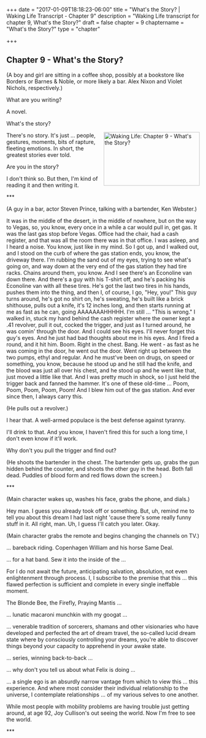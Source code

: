 +++
date = "2017-01-09T18:18:23-06:00"
title = "What's the Story? | Waking Life Transcript - Chapter 9"
description = "Waking Life transcript for chapter 9, What's the Story?"
draft = false
chapter = 9
chaptername = "What's the Story?"
type = "chapter"


+++

## Chapter 9 - What's the Story?

<p>(A boy and girl are sitting in a coffee shop, possibly at a bookstore like Borders or Barnes &amp; Noble, or more likely a bar. Alex Nixon and Violet Nichols, respectively.)</p>
<p>What are you writing?</p>
<p>A novel.</p>
<p>What's the story?</p>
<p><a href="/img/WakingLife_09_1.jpg" onclick="window.open(this.href);return false;"><img src="/img/WakingLife_09_1_t.jpg" alt="Waking Life: Chapter 9 - What's the Story?" style="width:250px;height:140px;" align="right" /></a>There's no story. It's just ... people, gestures, moments, bits of rapture, fleeting emotions. In short, the greatest stories ever told.</p>
<p>Are you in the story?</p>
<p>I don't think so. But then, I'm kind of reading it and then writing it.</p>
<p>***</p>
<p>(A guy in a bar, actor Steven Prince, talking with a bartender, Ken Webster.)</p>
<p>It was in the middle of the desert, in the middle of nowhere, but on the way to Vegas, so, you know, every once in a while a car would pull in, get gas. It was the last gas stop before Vegas. Office had the chair, had a cash register, and that was all the room there was in that office. I was asleep, and I heard a noise. You know, just like in my mind. So I got up, and I walked out, and I stood on the curb of where the gas station ends, you know, the driveway there. I'm rubbing the sand out of my eyes, trying to see what's going on, and way down at the very end of the gas station they had tire racks. Chains around them, you know. And I see there's an Econoline van down there. And there's a guy with his T-shirt off, and he's packing his Econoline van with all these tires. He's got the last two tires in his hands, pushes them into the thing, and then I, of course, I go, &quot;Hey, you!&quot; This guy turns around, he's got no shirt on, he's sweating, he's built like a brick shithouse, pulls out a knife, it's 12 inches long, and then starts running at me as fast as he can, going AAAAAAAHHHHH. I'm still ... &quot;This is wrong.&quot; I walked in, stuck my hand behind the cash register where the owner kept a .41 revolver, pull it out, cocked the trigger, and just as I turned around, he was comin' through the door. And I could see his eyes. I'll never forget this guy's eyes. And he just had bad thoughts about me in his eyes. And I fired a round, and it hit him. Boom. Right in the chest. Bang. He went - as fast as he was coming in the door, he went out the door. Went right up between the two pumps, ethyl and regular. And he must've been on drugs, on speed or something, you know, because he stood up and he still had the knife, and the blood was just all over his chest, and he stood up and he went like that, just moved a little like that. And I was pretty much in shock, so I just held the trigger back and fanned the hammer. It's one of these old-time ... Poom, Poom, Poom, Poom, Poom! And I blew him out of the gas station. And ever since then, I always carry this.</p>
<p>(He pulls out a revolver.)</p>
<p>I hear that. A well-armed populace is the best defense against tyranny.</p>
<p>I'll drink to that. And you know, I haven't fired this for such a long time, I don't even know if it'll work.</p>
<p>Why don't you pull the trigger and find out?</p>
<p>(He shoots the bartender in the chest. The bartender gets up, grabs the gun hidden behind the counter, and shoots the other guy in the head. Both fall dead. Puddles of blood form and red flows down the screen.)</p>
<p>***</p>
<p>(Main character wakes up, washes his face, grabs the phone, and dials.)</p>
<p>Hey man. I guess you already took off or something. But, uh, remind me to tell you about this dream I had last night 'cause there's some really funny stuff in it. All right, man. Uh, I guess I'll catch you later. Okay.</p>
<p>(Main character grabs the remote and begins changing the channels on TV.)</p>
<p>... bareback riding. Copenhagen William and his horse Same Deal.</p>
<p>... for a hat band. Sew it into the inside of the ...</p>
<p>For I do not await the future, anticipating salvation, absolution, not even enlightenment through process. I, I subscribe to the premise that this ... this flawed perfection is sufficient and complete in every single ineffable moment.</p>
<p>The Blonde Bee, the Firefly, Praying Mantis ...</p>
<p>... lunatic macaroni munchkin with my googat ...</p>
<p>... venerable tradition of sorcerers, shamans and other visionaries who have developed and perfected the art of dream travel, the so-called lucid dream state where by consciously controlling your dreams, you're able to discover things beyond your capacity to apprehend in your awake state.</p>
<p>... series, winning back-to-back ...</p>
<p>... why don't you tell us about what Felix is doing ...</p>
<p>... a single ego is an absurdly narrow vantage from which to view this ... this experience. And where most consider their individual relationship to the universe, I contemplate relationships ... of my various selves to one another.</p>
<p>While most people with mobility problems are having trouble just getting around, at age 92, Joy Cullison's out seeing the world. Now I'm free to see the world.</p>
<p>***</p>